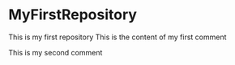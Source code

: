 # MyFirstRepository
This is my first repository
This is the content of my first comment

This is my second comment
